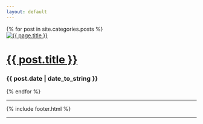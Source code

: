 ```yaml
---
layout: default
---
```

<div class="container">
<div class="row">
    {% for post in site.categories.posts %}
    <div class="post">
      <a href="{{ post.url }}">
	<img src="/images/{{ post.image.teaser }}"  class="img-responsive" alt="{{ page.title }}" itemprop="image">
      </a>
    <h1 class="post-title">
      <a href="{{ post.url }}">
        {{ post.title }}
      </a>
    </h1></a>
<h3>{{ post.date | date_to_string }}</small></h3>
  {% endfor %}

<hr>
    {% include footer.html %}
<hr>
</div>
</div>
